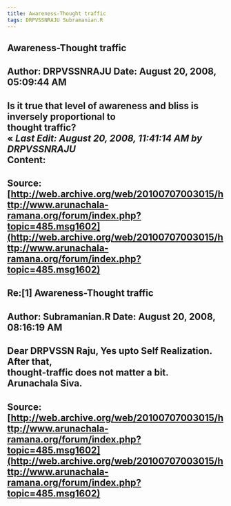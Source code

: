 ```yaml
--- 
title: Awareness-Thought traffic   
tags: DRPVSSNRAJU Subramanian.R  
---  
```

## Awareness-Thought traffic  
Author: DRPVSSNRAJU         Date: August 20, 2008, 05:09:44 AM  
---  
Is it true that level of awareness and bliss is inversely proportional to  
thought traffic?   
« _Last Edit: August 20, 2008, 11:41:14 AM by DRPVSSNRAJU_  
Content:
 ---  
Source:[http://web.archive.org/web/20100707003015/http://www.arunachala-ramana.org/forum/index.php?topic=485.msg1602](http://web.archive.org/web/20100707003015/http://www.arunachala-ramana.org/forum/index.php?topic=485.msg1602)   
---  

## Re:[1] Awareness-Thought traffic  
Author: Subramanian.R       Date: August 20, 2008, 08:16:19 AM  
---  
Dear DRPVSSN Raju, Yes upto Self Realization. After that,   
thought-traffic does not matter a bit.   
Arunachala Siva.
 ---  
Source:[http://web.archive.org/web/20100707003015/http://www.arunachala-ramana.org/forum/index.php?topic=485.msg1602](http://web.archive.org/web/20100707003015/http://www.arunachala-ramana.org/forum/index.php?topic=485.msg1602)   
---  

